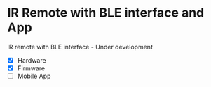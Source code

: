 # IR Remote with BLE interface and App 
IR remote with BLE interface - Under development

- [x] Hardware
- [x] Firmware
- [ ] Mobile App
